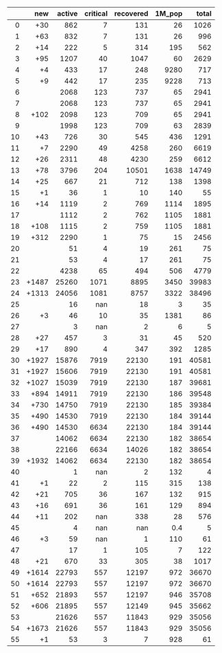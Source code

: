 |    |   new |   active |   critical |   recovered |   1M_pop |   total |
|---:|------:|---------:|-----------:|------------:|---------:|--------:|
|  0 |   +30 |      862 |          7 |         131 |     26   |    1026 |
|  1 |   +63 |      832 |          7 |         131 |     26   |     996 |
|  2 |   +14 |      222 |          5 |         314 |    195   |     562 |
|  3 |   +95 |     1207 |         40 |        1047 |     60   |    2629 |
|  4 |    +4 |      433 |         17 |         248 |   9280   |     717 |
|  5 |    +9 |      442 |         17 |         235 |   9228   |     713 |
|  6 |       |     2068 |        123 |         737 |     65   |    2941 |
|  7 |       |     2068 |        123 |         737 |     65   |    2941 |
|  8 |  +102 |     2098 |        123 |         709 |     65   |    2941 |
|  9 |       |     1998 |        123 |         709 |     63   |    2839 |
| 10 |   +43 |      726 |         30 |         545 |    436   |    1291 |
| 11 |    +7 |     2290 |         49 |        4258 |    260   |    6619 |
| 12 |   +26 |     2311 |         48 |        4230 |    259   |    6612 |
| 13 |   +78 |     3796 |        204 |       10501 |   1638   |   14749 |
| 14 |   +25 |      667 |         21 |         712 |    138   |    1398 |
| 15 |    +1 |       36 |          1 |          10 |    140   |      55 |
| 16 |   +14 |     1119 |          2 |         769 |   1114   |    1895 |
| 17 |       |     1112 |          2 |         762 |   1105   |    1881 |
| 18 |  +108 |     1115 |          2 |         759 |   1105   |    1881 |
| 19 |  +312 |     2290 |          1 |          75 |     15   |    2456 |
| 20 |       |       51 |          4 |          19 |    261   |      75 |
| 21 |       |       53 |          4 |          17 |    261   |      75 |
| 22 |       |     4238 |         65 |         494 |    506   |    4779 |
| 23 | +1487 |    25260 |       1071 |        8895 |   3450   |   39983 |
| 24 | +1313 |    24056 |       1081 |        8757 |   3322   |   38496 |
| 25 |       |       16 |        nan |          18 |      3   |      35 |
| 26 |    +3 |       46 |         10 |          35 |   1381   |      86 |
| 27 |       |        3 |        nan |           2 |      6   |       5 |
| 28 |   +27 |      457 |          3 |          31 |     45   |     520 |
| 29 |   +17 |      890 |          4 |         347 |    392   |    1285 |
| 30 | +1927 |    15876 |       7919 |       22130 |    191   |   40581 |
| 31 | +1927 |    15606 |       7919 |       22130 |    191   |   40581 |
| 32 | +1027 |    15039 |       7919 |       22130 |    187   |   39681 |
| 33 |  +894 |    14911 |       7919 |       22130 |    186   |   39548 |
| 34 |  +730 |    14750 |       7919 |       22130 |    185   |   39384 |
| 35 |  +490 |    14530 |       7919 |       22130 |    184   |   39144 |
| 36 |  +490 |    14530 |       6634 |       22130 |    184   |   39144 |
| 37 |       |    14062 |       6634 |       22130 |    182   |   38654 |
| 38 |       |    22166 |       6634 |       14026 |    182   |   38654 |
| 39 | +1932 |    14062 |       6634 |       22130 |    182   |   38654 |
| 40 |       |        1 |        nan |           2 |    132   |       4 |
| 41 |    +1 |       22 |          2 |         115 |    315   |     138 |
| 42 |   +21 |      705 |         36 |         167 |    132   |     915 |
| 43 |   +16 |      691 |         36 |         161 |    129   |     894 |
| 44 |   +11 |      202 |        nan |         338 |     28   |     576 |
| 45 |       |        4 |        nan |         nan |      0.4 |       5 |
| 46 |    +3 |       59 |        nan |           1 |    110   |      61 |
| 47 |       |       17 |          1 |         105 |      7   |     122 |
| 48 |   +21 |      670 |         33 |         305 |     38   |    1017 |
| 49 | +1614 |    22793 |        557 |       12197 |    972   |   36670 |
| 50 | +1614 |    22793 |        557 |       12197 |    972   |   36670 |
| 51 |  +652 |    21893 |        557 |       12197 |    946   |   35708 |
| 52 |  +606 |    21895 |        557 |       12149 |    945   |   35662 |
| 53 |       |    21626 |        557 |       11843 |    929   |   35056 |
| 54 | +1673 |    21626 |        557 |       11843 |    929   |   35056 |
| 55 |    +1 |       53 |          3 |           7 |    928   |      61 |